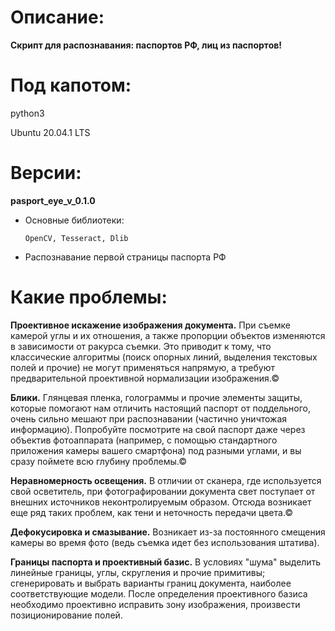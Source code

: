 # Описание:
**Скрипт для распознавания: паспортов РФ, лиц из паспортов!**
# Под капотом:
python3

Ubuntu 20.04.1 LTS
# Версии:

**pasport_eye_v_0.1.0**

- Основные библиотеки:

      OpenCV, Tesseract, Dlib

- Распознавание первой страницы паспорта РФ

# Какие проблемы:
**Проективное искажение изображения документа.** При съемке камерой углы и их отношения, а также пропорции объектов изменяются в зависимости от ракурса съемки. Это приводит к тому, что классические алгоритмы (поиск опорных линий, выделения текстовых полей и прочие) не могут применяться напрямую, а требуют предварительной проективной нормализации изображения.©

**Блики.** Глянцевая пленка, голограммы и прочие элементы защиты, которые помогают нам отличить настоящий паспорт от поддельного, очень сильно мешают при распознавании (частично уничтожая информацию). Попробуйте посмотрите на свой паспорт даже через объектив фотоаппарата (например, с помощью стандартного приложения камеры вашего смартфона) под разными углами, и вы сразу поймете всю глубину проблемы.©

**Неравномерность освещения.** В отличии от сканера, где используется свой осветитель, при фотографировании документа свет поступает от внешних источников неконтролируемым образом. Отсюда возникает еще ряд таких проблем, как тени и неточность передачи цвета.©

**Дефокусировка и смазывание.** Возникает из-за постоянного смещения камеры во время фото (ведь съемка идет без использования штатива).

**Границы паспорта и проективный базис.** В условиях "шума" выделить линейные границы, углы, скругления и прочие примитивы; сгенерировать и выбрать варианты границ документа, наиболее соответствующие модели. После определения проективного базиса необходимо проективно исправить зону изображения, произвести позиционирование полей.
